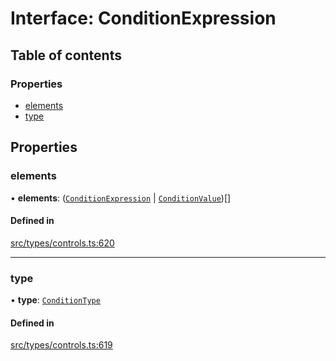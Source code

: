 # Interface: ConditionExpression

## Table of contents

### Properties

- [elements](../wiki/ConditionExpression#elements)
- [type](../wiki/ConditionExpression#type)

## Properties

### elements

• **elements**: ([`ConditionExpression`](../wiki/ConditionExpression) \| [`ConditionValue`](../wiki/ConditionValue))[]

#### Defined in

[src/types/controls.ts:620](https://github.com/decisively-io/interview-sdk/blob/8029f4d7290023e428f90f3a3cf1800390136e51/src/types/controls.ts#L620)

___

### type

• **type**: [`ConditionType`](../wiki/Exports#conditiontype)

#### Defined in

[src/types/controls.ts:619](https://github.com/decisively-io/interview-sdk/blob/8029f4d7290023e428f90f3a3cf1800390136e51/src/types/controls.ts#L619)
